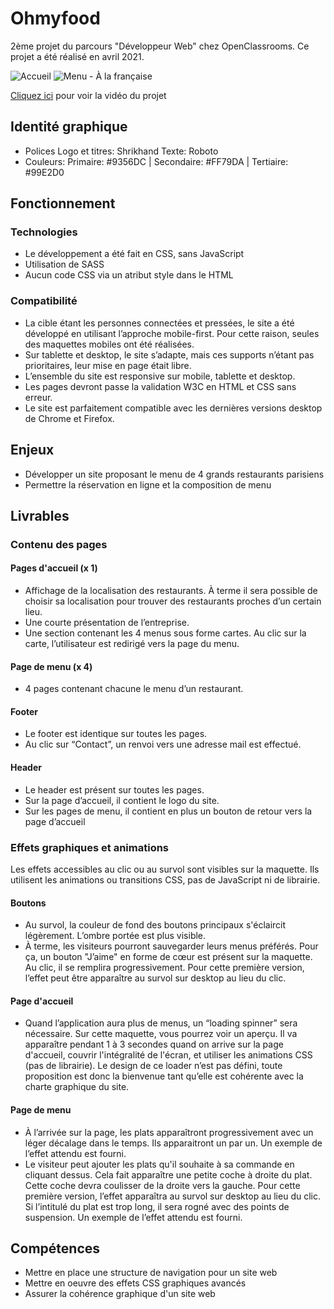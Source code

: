 # Ohmyfood

2ème projet du parcours "Développeur Web" chez OpenClassrooms. Ce projet a été réalisé en avril 2021. 

![Accueil](https://user-images.githubusercontent.com/77798378/133880658-576b79f7-49a2-4171-8216-e22f88a3519a.png)
![Menu - À la française](https://user-images.githubusercontent.com/77798378/133880700-61b8e038-5faf-45d0-be69-2758858efc47.png)

[Cliquez ici](https://www.youtube.com/watch?v=YsiGPGa0_Cc) pour voir la vidéo du projet

## Identité graphique
- Polices Logo et titres: Shrikhand Texte: Roboto 
- Couleurs: Primaire: #9356DC | Secondaire: #FF79DA | Tertiaire: #99E2D0 

## Fonctionnement
### Technologies
- Le développement a été fait en CSS, sans JavaScript
- Utilisation de SASS
- Aucun code CSS via un atribut style dans le HTML

### Compatibilité
- La cible étant les personnes connectées et pressées, le site a été développé en utilisant l’approche mobile-first. Pour cette raison, seules des maquettes mobiles ont été réalisées. 
- Sur tablette et desktop, le site s’adapte, mais ces supports n’étant pas prioritaires, leur mise en page était libre. 
- L’ensemble du site est responsive sur mobile, tablette et desktop. 
- Les pages devront passe la validation W3C en HTML et CSS sans erreur. 
- Le site est parfaitement compatible avec les dernières versions desktop de Chrome et Firefox. 


## Enjeux

- Développer un site proposant le menu de 4 grands restaurants parisiens
- Permettre la réservation en ligne et la composition de menu

## Livrables 

### Contenu des pages

#### Pages d'accueil (x 1)
- Affichage de la localisation des restaurants. À terme il sera possible de choisir sa localisation pour trouver des restaurants proches d’un certain lieu. 
- Une courte présentation de l’entreprise. 
- Une section contenant les 4 menus sous forme cartes. Au clic sur la carte, l’utilisateur est redirigé vers la page du menu.  

#### Page de menu (x 4)
- 4 pages contenant chacune le menu d’un restaurant. 

#### Footer
- Le footer est identique sur toutes les pages. 
- Au clic sur “Contact”, un renvoi vers une adresse mail est effectué. 

#### Header 
- Le header est présent sur toutes les pages. 
- Sur la page d’accueil, il contient le logo du site. 
- Sur les pages de menu, il contient en plus un bouton de retour vers la page d’accueil 

### Effets graphiques et animations 

Les effets accessibles au clic ou au survol sont visibles sur la maquette. Ils utilisent les animations ou transitions CSS, pas de JavaScript ni de librairie. 

#### Boutons
- Au survol, la couleur de fond des boutons principaux s'éclaircit légèrement. L’ombre portée est plus visible.  
- À terme, les visiteurs pourront sauvegarder leurs menus préférés. Pour ça, un bouton "J’aime" en forme de cœur est présent sur la maquette. Au clic, il  se remplira progressivement. Pour cette première version, l’effet peut être apparaître au survol sur desktop au lieu du clic. 

#### Page d'accueil
- Quand l’application aura plus de menus, un “loading spinner” sera nécessaire. Sur cette maquette, vous pourrez voir un aperçu. Il va apparaître pendant 1 à 3 secondes quand on arrive sur la page d'accueil, couvrir l'intégralité de l'écran, et utiliser les animations CSS (pas de librairie). Le design de ce loader n’est pas défini, toute proposition est donc la bienvenue tant qu’elle est cohérente avec la charte graphique du site. 

#### Page de menu
- À l’arrivée sur la page, les plats apparaîtront progressivement avec un léger décalage dans le temps. Ils apparaitront un par un. Un exemple de l’effet attendu est fourni. 
- Le visiteur peut ajouter les plats qu'il souhaite à sa commande en cliquant dessus. Cela fait apparaître une petite coche à droite du plat. Cette coche devra coulisser de la droite vers la gauche. Pour cette première version, l’effet apparaîtra au survol sur desktop au lieu du clic. Si l’intitulé du plat est trop long, il sera rogné avec des points de suspension. Un exemple de l’effet attendu est fourni. 


## Compétences 

- Mettre en place une structure de navigation pour un site web 
- Mettre en oeuvre des effets CSS graphiques avancés
- Assurer la cohérence graphique d'un site web
